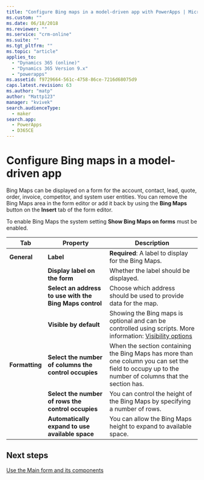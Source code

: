 ```yaml
---
title: "Configure Bing maps in a model-driven app with PowerApps | MicrosoftDocs"
ms.custom: ""
ms.date: 06/18/2018
ms.reviewer: ""
ms.service: "crm-online"
ms.suite: ""
ms.tgt_pltfrm: ""
ms.topic: "article"
applies_to: 
  - "Dynamics 365 (online)"
  - "Dynamics 365 Version 9.x"
  - "powerapps"
ms.assetid: f9729664-561c-4758-86ce-7216d68075d9
caps.latest.revision: 63
ms.author: "matp"
author: "Mattp123"
manager: "kvivek"
search.audienceType: 
  - maker
search.app: 
  - PowerApps
  - D365CE
---
```

# Configure Bing maps in a model-driven app

 Bing Maps can be displayed on a form for the account, contact, lead, quote, order, invoice, competitor, and system user entities. You can remove the Bing Maps area in the form editor or add it back by using the **Bing Maps** button on the **Insert** tab of the form editor.  
  
 To enable Bing Maps the system setting **Show Bing Maps on forms** must be enabled.  
  
|Tab|Property|Description|  
|---------|--------------|-----------------|  
|**General**|**Label**|**Required**: A label to display for the Bing Maps.|  
||**Display label on the form**|Whether the label should be displayed.|  
||**Select an address to use with the Bing Maps control**|Choose which address should be used to provide data for the map.|  
||**Visible by default**|Showing the Bing maps is optional and can be controlled using scripts. More information: [Visibility options](visibility-options-legacy.md)|  
|**Formatting**|**Select the number of columns the control occupies**|When the section containing the Bing Maps has more than one column you can set the field to occupy up to the number of columns that the section has.|  
||**Select the number of rows the control occupies**|You can control the height of the Bing Maps by specifying a number of rows.|  
||**Automatically expand to use available space**|You can allow the Bing Maps height to expand to available space.|  

## Next steps

[Use the Main form and its components](use-main-form-and-components.md)
